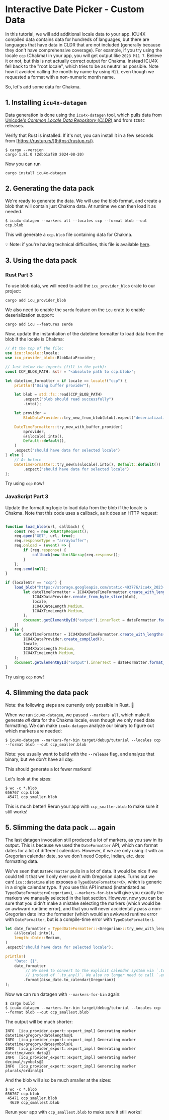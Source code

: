 # Interactive Date Picker - Custom Data

In this tutorial, we will add additional locale data to your app. ICU4X compiled data contains data for hundreds of languages, but there are languages that have data in CLDR that are not included (generally because they don't have comprehensive coverage). For example, if you try using the locale `ccp` (Chakma) in your app, you will get output like `2023 M11 7`. Believe it or not, but this is not actually correct output for Chakma. Instead ICU4X fell back to the "root locale", which tries to be as neutral as possible. Note how it avoided calling the month by name by using `M11`, even though we requested a format with a non-numeric month name.

So, let's add some data for Chakma.

## 1. Installing `icu4x-datagen`

Data generation is done using the `icu4x-datagen` tool, which pulls data from [Unicode's *Common Locale Data Repository* (*CLDR*)](http://cldr.unicode.org/index/downloads) and from `ICU4C` releases.

Verify that Rust is installed. If it's not, you can install it in a few seconds from [https://rustup.rs/](https://rustup.rs/).

```console
$ cargo --version
cargo 1.81.0 (2dbb1af80 2024-08-20)
```

Now you can run

```console
cargo install icu4x-datagen
```

## 2. Generating the data pack

We're ready to generate the data. We will use the blob format, and create a blob that will contain just Chakma data. At runtime we can then load it as needed.

```console
$ icu4x-datagen --markers all --locales ccp --format blob --out ccp.blob
```

This will generate a `ccp.blob` file containing data for Chakma.

💡 Note: if you're having technical difficulties, this file is available [here](https://storage.googleapis.com/static-493776/icu4x_2023-11-03/ccp.blob).


## 3. Using the data pack

### Rust Part 3

To use blob data, we will need to add the `icu_provider_blob` crate to our project:

```console
cargo add icu_provider_blob
```

We also need to enable the `serde` feature on the `icu` crate to enable deserialization support:

```console
cargo add icu --features serde
```

Now, update the instantiation of the datetime formatter to load data from the blob if the
locale is Chakma:

```rust
// At the top of the file:
use icu::locale::locale;
use icu_provider_blob::BlobDataProvider;

// Just below the imports (fill in the path):
const CCP_BLOB_PATH: &str = "<absolute path to ccp.blob>";

let datetime_formatter = if locale == locale!("ccp") {
    println!("Using buffer provider");

    let blob = std::fs::read(CCP_BLOB_PATH)
        .expect("blob should read successfully")
        .into();

    let provider =
        BlobDataProvider::try_new_from_blob(blob).expect("deserialization should succeed");

    DateTimeFormatter::try_new_with_buffer_provider(
        &provider,
        &(&locale).into(),
        Default::default(),
    )
    .expect("should have data for selected locale")
} else {
    // As before
    DateTimeFormatter::try_new(&(&locale).into(), Default::default())
        .expect("should have data for selected locale")
};
```

Try using `ccp` now!

### JavaScript Part 3

Update the formatting logic to load data from the blob if the locale is Chakma. Note that this code uses a callback, as it does an HTTP request:

```javascript

function load_blob(url, callback) {
    const req = new XMLHttpRequest();
    req.open("GET", url, true);
    req.responseType = "arraybuffer";
    req.onload = (event) => {
        if (req.response) {
            callback(new Uint8Array(req.response));
        }
    };
    req.send(null);
}

if (localeStr == "ccp") {
    load_blob("https://storage.googleapis.com/static-493776/icu4x_2023-11-03/ccp.blob", (blob) => {
        let dateTimeFormatter = ICU4XDateTimeFormatter.create_with_lengths(
            ICU4XDataProvider.create_from_byte_slice(blob),
            locale,
            ICU4XDateLength.Medium,
            ICU4XTimeLength.Medium,
        );
        document.getElementById("output").innerText = dateFormatter.format_iso_datetime(isoDateTime);
    })
} else {
    let dateTimeFormatter = ICU4XDateTimeFormatter.create_with_lengths(
        ICU4XDataProvider.create_compiled(),
        locale,
        ICU4XDateLength.Medium,
        ICU4XTimeLength.Medium,
    );
    document.getElementById("output").innerText = dateFormatter.format_iso_datetime(isoDateTime);
}
```

Try using `ccp` now!

## 4. Slimming the data pack

Note: the following steps are currently only possible in Rust. 🤷

When we ran `icu4x-datagen`, we passed `--markers all`, which make it generate *all* data for the Chakma locale, even though we only need date formatting. We can make `icu4x-datagen` analyze our binary to figure out which markers are needed:

```console
$ icu4x-datagen --markers-for-bin target/debug/tutorial --locales ccp --format blob --out ccp_smaller.blob
```

Note: you usually want to build with the `--release` flag, and analyze that binary, but we don't have all day.

This should generate a lot fewer markers!

Let's look at the sizes:

```console
$ wc -c *.blob
656767 ccp.blob
 45471 ccp_smaller.blob
```

This is much better! Rerun your app with `ccp_smaller.blob` to make sure it still works!

## 5. Slimming the data pack ... again

The last datagen invocation still produced a lot of markers, as you saw in its output. This is because we used the `DateFormatter` API, which can format dates for a lot of different calendars. However, if we are only using it with an Gregorian calendar date, so we don't need Coptic, Indian, etc. date formatting data.

We've seen that `DateFormatter` pulls in a lot of data. It would be nice if we could tell it that we'll only ever use it with Gregorian dates. Turns out we can! `icu::datetime` also exposes a `TypedDateFormatter<C>`, which is generic in a single calendar type. If you use this API instead (instantiated as `TypedDateFormatter<Gregorian>`), `--markers-for-bin` will give you exactly the markers we manually selected in the last section. However, now you can be sure that you didn't make a mistake selecting the markers (which would be an awkward runtime error), and that you will never accidentally pass a non-Gregorian date into the formatter (which would an awkward runtime error with `DateFormatter`, but is a compile-time error with `TypeDateFormatter`).

```rust
let date_formatter = TypedDateFormatter::<Gregorian>::try_new_with_length(
    &(&locale).into(),
    length::Date::Medium,
)
.expect("should have data for selected locale");

println!(
    "Date: {}",
    date_formatter
         // We need to convert to the explicit calendar system via `.to_calendar()`
         // instead of `.to_any()`. We also no longer need to call `.expect()`.
        .format(&iso_date.to_calendar(Gregorian))
);
```

Now we can run datagen with `--markers-for-bin` again:

```console
$ cargo build
$ icu4x-datagen --markers-for-bin target/debug/tutorial --locales ccp --format blob --out ccp_smallest.blob
```

The output will be much shorter:

```console
INFO  [icu_provider_export::export_impl] Generating marker datetime/gregory/datelengths@1
INFO  [icu_provider_export::export_impl] Generating marker datetime/gregory/datesymbols@1
INFO  [icu_provider_export::export_impl] Generating marker datetime/week_data@1
INFO  [icu_provider_export::export_impl] Generating marker decimal/symbols@2
INFO  [icu_provider_export::export_impl] Generating marker plurals/ordinal@1
```

And the blob will also be much smaller at the sizes:

```console
$ wc -c *.blob
656767 ccp.blob
 45471 ccp_smaller.blob
  4639 ccp_smallest.blob
```

Rerun your app with `ccp_smallest.blob` to make sure it still works!
